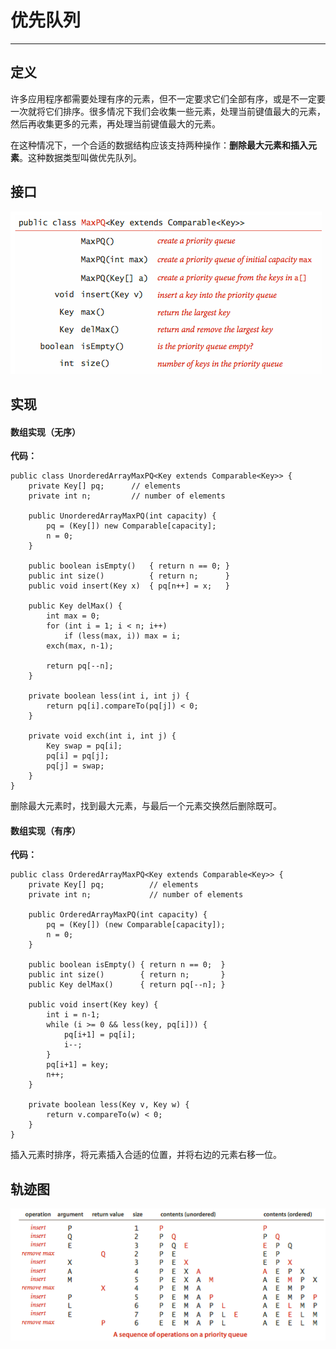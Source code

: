 # 优先队列

---

## 定义

许多应用程序都需要处理有序的元素，但不一定要求它们全部有序，或是不一定要一次就将它们排序。很多情况下我们会收集一些元素，处理当前键值最大的元素，然后再收集更多的元素，再处理当前键值最大的元素。

在这种情况下，一个合适的数据结构应该支持两种操作：**删除最大元素和插入元素**。这种数据类型叫做优先队列。

## 接口

![](/assets/sort/maxPQ_interface.png)

## 实现

#### 数组实现（无序）

**代码：**

```
public class UnorderedArrayMaxPQ<Key extends Comparable<Key>> {
    private Key[] pq;      // elements
    private int n;         // number of elements

    public UnorderedArrayMaxPQ(int capacity) {
        pq = (Key[]) new Comparable[capacity];
        n = 0;
    }

    public boolean isEmpty()   { return n == 0; }
    public int size()          { return n;      }
    public void insert(Key x)  { pq[n++] = x;   }

    public Key delMax() {
        int max = 0;
        for (int i = 1; i < n; i++)
            if (less(max, i)) max = i;
        exch(max, n-1);

        return pq[--n];
    }

    private boolean less(int i, int j) {
        return pq[i].compareTo(pq[j]) < 0;
    }

    private void exch(int i, int j) {
        Key swap = pq[i];
        pq[i] = pq[j];
        pq[j] = swap;
    }
}
```

删除最大元素时，找到最大元素，与最后一个元素交换然后删除既可。

#### 数组实现（有序）

**代码：**

```
public class OrderedArrayMaxPQ<Key extends Comparable<Key>> {
    private Key[] pq;          // elements
    private int n;             // number of elements

    public OrderedArrayMaxPQ(int capacity) {
        pq = (Key[]) (new Comparable[capacity]);
        n = 0;
    }

    public boolean isEmpty() { return n == 0;  }
    public int size()        { return n;       } 
    public Key delMax()      { return pq[--n]; }

    public void insert(Key key) {
        int i = n-1;
        while (i >= 0 && less(key, pq[i])) {
            pq[i+1] = pq[i];
            i--;
        }
        pq[i+1] = key;
        n++;
    }

    private boolean less(Key v, Key w) {
        return v.compareTo(w) < 0;
    }
}
```

插入元素时排序，将元素插入合适的位置，并将右边的元素右移一位。

## 轨迹图

![](/assets/sort/maxPQ_trace1.png)


